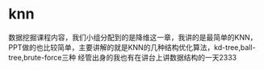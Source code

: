 # knn
数据挖掘课程内容，我们小组分配到的是降维这一章，我讲的是最简单的KNN，PPT做的也比较简单，主要讲解的就是KNN的几种结构优化算法，kd-tree,ball-tree,brute-force三种
经管出身的我也有在讲台上讲数据结构的一天2333
